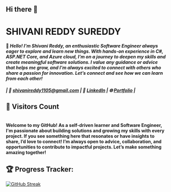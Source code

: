 ## Hi there 👋

# SHIVANI REDDY SUREDDY

#### 🚀 _**Hello!** I'm Shivani Reddy, an enthusiastic Software Engineer always eager to explore and learn new things. With hands-on experience in C#, ASP.NET Core, and Azure cloud, I’m on a journey to deepen my skills and create meaningful software solutions. I value any guidance or advice that helps me grow, and I'm always excited to connect with others who share a passion for innovation. Let’s connect and see how we can learn from each other!_


##### | 📧 [shivanireddy1105@gmail.com](mailto:shivanireddy1105@gmail.com) | 🔗 [LinkedIn](https://www.linkedin.com/in/shivanisureddy/) | 🌐 [Portfolio](https://shivani1105.github.io/) |

## 🌟 Visitors Count

<img src="https://profile-counter.glitch.me/shivani1105/count.svg" alt="" />

#### Welcome to my GitHub! As a self-driven learner and Software Engineer, I'm passionate about building solutions and growing my skills with every project. If you see something here that resonates or have insights to share, I’d love to connect! I’m always open to advice, collaboration, and opportunities to contribute to impactful projects. Let’s make something amazing together!

## 🏆 Progress Tracker:
[![GitHub Streak](https://streak-stats.demolab.com?user=shivani1105&theme=dark&hide_border=true)](https://git.io/streak-stats)


<!--
**shivani1105/shivani1105** is a ✨ _special_ ✨ repository because its `README.md` (this file) appears on your GitHub profile.

Here are some ideas to get you started:

- 🔭 I’m currently working on ...
- 🌱 I’m currently learning ...
- 👯 I’m looking to collaborate on ...
- 🤔 I’m looking for help with ...
- 💬 Ask me about ...
- 📫 How to reach me: ...
- 😄 Pronouns: ...
- ⚡ Fun fact: ...
-->
